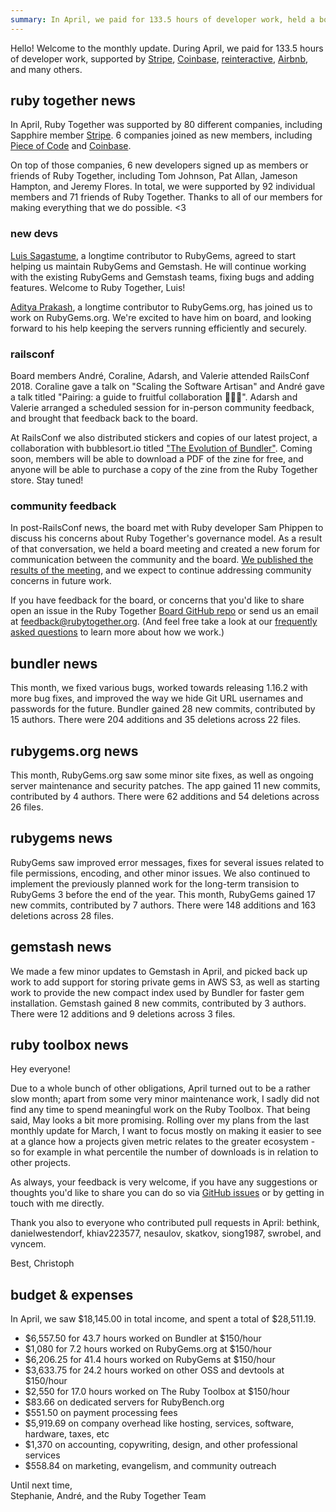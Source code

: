 ```yaml
---
summary: In April, we paid for 133.5 hours of developer work, held a board meeting, and created a new feedback forum for Ruby Together.
---
```


Hello! Welcome to the monthly update. During April, we paid for 133.5 hours of developer work, supported by [Stripe](https://stripe.com), [Coinbase](https://coinbase.com), [reinteractive](https://reinteractive.com/), [Airbnb](http://airbnb.com), and many others.


## ruby together news

In April, Ruby Together was supported by 80 different companies, including Sapphire member [Stripe](https://stripe.com). 6 companies joined as new members, including [Piece of Code](http://www.pieceofcode.com) and [Coinbase](https://www.coinbase.com).

On top of those companies, 6 new developers signed up as members or friends of Ruby Together, including Tom Johnson, Pat Allan, Jameson Hampton, and Jeremy Flores. In total, we were supported by 92 individual members and 71 friends of Ruby Together. Thanks to all of our members for making everything that we do possible. &lt;3

### new devs

[Luis Sagastume](https://github.com/bronzdoc), a longtime contributor to RubyGems, agreed to start helping us maintain RubyGems and Gemstash. He will continue working with the existing RubyGems and Gemstash teams, fixing bugs and adding features. Welcome to Ruby Together, Luis!

[Aditya Prakash](https://github.com/sonalkr132), a longtime contributor to RubyGems.org, has joined us to work on RubyGems.org. We're excited to have him on board, and looking forward to his help keeping the servers running efficiently and securely.

### railsconf

Board members André, Coraline, Adarsh, and Valerie attended RailsConf 2018. Coraline gave a talk on "Scaling the Software Artisan" and André gave a talk titled "Pairing: a guide to fruitful collaboration 🍓🍑🍐". Adarsh and Valerie arranged a scheduled session for in-person community feedback, and brought that feedback back to the board.

At RailsConf we also distributed stickers and copies of our latest project, a collaboration with bubblesort.io titled ["The Evolution of Bundler"](https://twitter.com/sailorhg/status/984232596870606848?s=12). Coming soon, members will be able to download a PDF of the zine for free, and anyone will be able to purchase a copy of the zine from the Ruby Together store. Stay tuned!

### community feedback

In post-RailsConf news, the board met with Ruby developer Sam Phippen to discuss his concerns about Ruby Together's governance model. As a result of that conversation, we held a board meeting and created a new forum for communication between the community and the board. [We published the results of the meeting](https://rubytogether.org/news/2018-04-25-april-22-board-meeting-results), and we expect to continue addressing community concerns in future work.

If you have feedback for the board, or concerns that you'd like to share open an issue in the Ruby Together [Board GitHub repo](https://github.com/rubytogether/board) or send us an email at [feedback@rubytogether.org](mailto:feedback@rubytogether.org). (And feel free take a look at our [frequently asked questions](https://rubytogether.org/companies#faq) to learn more about how we work.)

## bundler news

This month, we fixed various bugs, worked towards releasing 1.16.2 with more bug fixes, and improved the way we hide Git URL usernames and passwords for the future. Bundler gained 28 new commits, contributed by 15 authors. There were 204 additions and 35 deletions across 22 files.

## rubygems.org news

This month, RubyGems.org saw some minor site fixes, as well as ongoing server maintenance and security patches. The app gained 11 new commits, contributed by 4 authors. There were 62 additions and 54 deletions across 26 files.

## rubygems news

RubyGems saw improved error messages, fixes for several issues related to file permissions, encoding, and other minor issues. We also continued to implement the previously planned work for the long-term transision to RubyGems 3 before the end of the year. This month, RubyGems gained 17 new commits, contributed by 7 authors. There were 148 additions and 163 deletions across 28 files.

## gemstash news

We made a few minor updates to Gemstash in April, and picked back up work to add support for storing private gems in AWS S3, as well as starting work to provide the new compact index used by Bundler for faster gem installation. Gemstash gained 8 new commits, contributed by 3 authors. There were 12 additions and 9 deletions across 3 files.

## ruby toolbox news

Hey everyone!

Due to a whole bunch of other obligations, April turned out to be a rather slow month; apart from some very minor maintenance work, I sadly did not find any time to spend meaningful work on the Ruby Toolbox. That being said, May looks a bit more promising. Rolling over my plans from the last monthly update for March, I want to focus mostly on making it easier to see at a glance how a projects given metric relates to the greater ecosystem - so for example in what percentile the number of downloads is in relation to other projects.

As always, your feedback is very welcome, if you have any suggestions or thoughts you'd like to share you can do so via [GitHub issues](https://github.com/rubytoolbox/rubytoolbox/issues) or by getting in touch with me directly.

Thank you also to everyone who contributed pull requests in April: bethink, danielwestendorf, khiav223577, nesaulov, skatkov, siong1987, swrobel, and vyncem.

Best,
Christoph

## budget &amp; expenses

In April, we saw $18,145.00 in total income, and spent a total of $28,511.19.

* $6,557.50 for 43.7 hours worked on Bundler at $150/hour
* $1,080 for 7.2 hours worked on RubyGems.org at $150/hour
* $6,206.25 for 41.4 hours worked on RubyGems at $150/hour
* $3,633.75 for 24.2 hours worked on other OSS and devtools at $150/hour
* $2,550 for 17.0 hours worked on The Ruby Toolbox at $150/hour
* $83.66 on dedicated servers for RubyBench.org
* $551.50 on payment processing fees
* $5,919.69 on company overhead like hosting, services, software, hardware, taxes, etc
* $1,370 on accounting, copywriting, design, and other professional services
* $558.84 on marketing, evangelism, and community outreach

Until next time,<br>
Stephanie, André, and the Ruby Together Team
